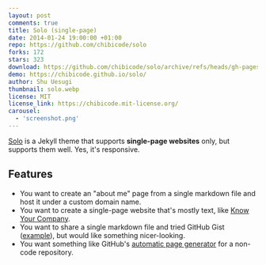 ```yaml
---
layout: post
comments: true
title: Solo (single-page)
date: 2014-01-24 19:00:00 +01:00
repo: https://github.com/chibicode/solo
forks: 172
stars: 323
download: https://github.com/chibicode/solo/archive/refs/heads/gh-pages.zip
demo: https://chibicode.github.io/solo/
author: Shu Uesugi
thumbnail: solo.webp
license: MIT
license_link: https://chibicode.mit-license.org/
carousel:
  - 'screenshot.png'
---
```


[Solo](https://chibicode.github.io/solo) is a Jekyll theme that supports **single-page websites** only, but supports them well. Yes, it's responsive.

## Features

* You want to create an "about me" page from a single markdown file and host it under a custom domain name.
* You want to create a single-page website that's mostly text, like [Know Your Company](https://knowyourcompany.com/).
* You want to share a single markdown file and tried GitHub Gist ([example](https://gist.github.com/dypsilon/5819504)), but would like something nicer-looking.
* You want something like GitHub's [automatic page generator](https://pages.github.com/) for a non-code repository.
